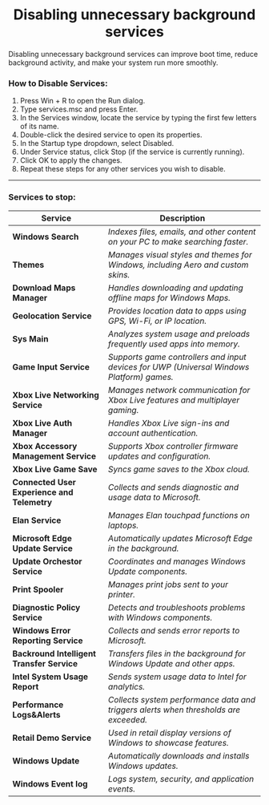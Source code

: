 <h1 align="center">Disabling unnecessary background services</h1>
Disabling unnecessary background services can improve boot time, reduce background activity, and make your system run more smoothly.

### How to Disable Services:
1. Press Win + R to open the Run dialog.
2. Type services.msc and press Enter.
3. In the Services window, locate the service by typing the first few letters of its name.
4. Double-click the desired service to open its properties.
5. In the Startup type dropdown, select Disabled.
6. Under Service status, click Stop (if the service is currently running).
7. Click OK to apply the changes.
8. Repeat these steps for any other services you wish to disable.
---


### Services to stop:
| Service                        | Description                                                   |
|-------------------------------|---------------------------------------------------------------|
| **Windows Search**             | *Indexes files, emails, and other content on your PC to make searching faster.*  |
| **Themes**                    | *Manages visual styles and themes for Windows, including Aero and custom skins.*  |
| **Download Maps Manager**      | *Handles downloading and updating offline maps for Windows Maps.*  |
| **Geolocation Service**        | *Provides location data to apps using GPS, Wi-Fi, or IP location.*  |
| **Sys Main**                   | *Analyzes system usage and preloads frequently used apps into memory.*  |
| **Game Input Service**         | *Supports game controllers and input devices for UWP (Universal Windows Platform) games.*  |
| **Xbox Live Networking Service** | *Manages network communication for Xbox Live features and multiplayer gaming.*  |
| **Xbox Live Auth Manager**     | *Handles Xbox Live sign-ins and account authentication.*  |
| **Xbox Accessory Management Service** | *Supports Xbox controller firmware updates and configuration.*  |
| **Xbox Live Game Save**        | *Syncs game saves to the Xbox cloud.*  |
| **Connected User Experience and Telemetry** | *Collects and sends diagnostic and usage data to Microsoft.* |
| **Elan Service**               | *Manages Elan touchpad functions on laptops.*  |
| **Microsoft Edge Update Service** | *Automatically updates Microsoft Edge in the background.*  |
| **Update Orchestor Service**  | *Coordinates and manages Windows Update components.*  |
| **Print Spooler**              | *Manages print jobs sent to your printer.*  |
| **Diagnostic Policy Service** | *Detects and troubleshoots problems with Windows components.*  |
| **Windows Error Reporting Service** | *Collects and sends error reports to Microsoft.*  |
| **Backround Intelligent Transfer Service** | *Transfers files in the background for Windows Update and other apps.*  |
| **Intel System Usage Report** | *Sends system usage data to Intel for analytics.*  |
| **Performance Logs&Alerts**   | *Collects system performance data and triggers alerts when thresholds are exceeded.*  |
| **Retail Demo Service**        | *Used in retail display versions of Windows to showcase features.*  |
| **Windows Update**             | *Automatically downloads and installs Windows updates.*  |
| **Windows Event log**          | *Logs system, security, and application events.*  |
